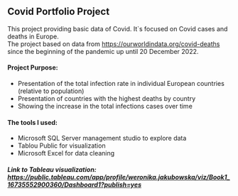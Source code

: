 ## Covid Portfolio Project
This project providing basic data of Covid. It`s focused on Covid cases and deaths in Europe.  
The project based on data from https://ourworldindata.org/covid-deaths since the beginning of the pandemic up until 20 December 2022.


#### Project Purpose:
* Presentation of the total infection rate in individual European countries (relative to population)
* Presentation of countries with the highest deaths by country
* Showing the increase in the total infections cases over time

#### The tools I used:
  * Microsoft SQL Server management studio to explore data
  * Tablou Public for visualization
  * Microsoft Excel for data cleaning
  
  
  ##### Link to Tableau visualization: https://public.tableau.com/app/profile/weronika.jakubowska/viz/Book1_16735552900360/Dashboard1?publish=yes 
